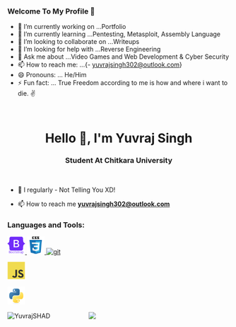 ### Welcome To My Profile 👋

- 🔭 I’m currently working on ...Portfolio
- 🌱 I’m currently learning ...Pentesting, Metasploit, Assembly Language
- 👯 I’m looking to collaborate on ...Writeups 
- 🤔 I’m looking for help with ...Reverse Engineering
- 💬 Ask me about ...Video Games and Web Development & Cyber Security
- 📫 How to reach me: ...{- yuvrajsingh302@outlook.com}
- 😄 Pronouns: ... He/Him
- ⚡ Fun fact: ... True Freedom according to me is how and where i want to die. ✌️

<br>
<h1 align="center">Hello 👋, I'm Yuvraj Singh</h1>
<h3 align="center">Student At Chitkara University</h3>
<!-- All Seperate-->
<p align="left"> <a href="https://twitter.com/Y3vrajsingh" target="_blank"><img src="https://img.shields.io/twitter/follow/?logo=twitter&style=for-the-badge" alt="" /></a> </p>

- 📝 I regularly - Not Telling You XD!

- 📫 How to reach me **yuvrajsingh302@outlook.com**

<!-- Tools -->
<h3 align="left">Languages and Tools:</h3>
<p align="left"> 
<a href="https://getbootstrap.com" target="_blank"> <img src="https://raw.githubusercontent.com/devicons/devicon/master/icons/bootstrap/bootstrap-plain-wordmark.svg" alt="bootstrap" width="40" height="40"/> </a> 
<a href="https://www.w3schools.com/css/" target="_blank"> <img src="https://raw.githubusercontent.com/devicons/devicon/master/icons/css3/css3-original-wordmark.svg" alt="css3" width="40" height="40"/> </a> 
<a href="https://git-scm.com/" target="_blank"> <img src="https://www.vectorlogo.zone/logos/git-scm/git-scm-icon.svg" alt="git" width="40" height="40"/> </a>


<a href="https://developer.mozilla.org/en-US/docs/Web/JavaScript" target="_blank"> <img src="https://raw.githubusercontent.com/devicons/devicon/master/icons/javascript/javascript-original.svg" alt="javascript" width="40" height="40"/> </a>

<a href="https://www.python.org" target="_blank"> <img src="https://raw.githubusercontent.com/devicons/devicon/master/icons/python/python-original.svg" alt="python" width="40" height="40"/> </a> 

<p><img align="left" src="https://github-readme-stats.vercel.app/api/top-langs?username=YuvrajSHAD&show_icons=true&locale=en&layout=compact" alt="YuvrajSHAD" /></p>
<img align="right" width="320" src="https://media.giphy.com/media/RbDKaczqWovIugyJmW/giphy.gif"><br>

<!--<p>&nbsp;<img align="left" src="https://github-readme-stats.vercel.app/api?username=YuvrajSHAD&show_icons=true&locale=en" alt="YuvrajSHAD" /></p> -->
